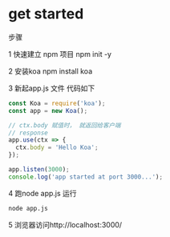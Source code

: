 # get started

步骤 

1 快速建立 npm 项目
npm init -y

2 安装koa
npm install koa

3 新起app.js 文件 代码如下

``` js
const Koa = require('koa');
const app = new Koa();

// ctx.body 赋值时， 就返回给客户端
// response
app.use(ctx => {
  ctx.body = 'Hello Koa';
});

app.listen(3000);
console.log('app started at port 3000...');
```

4 跑node app.js 运行
``` bash
node app.js
```

5 浏览器访问http://localhost:3000/



